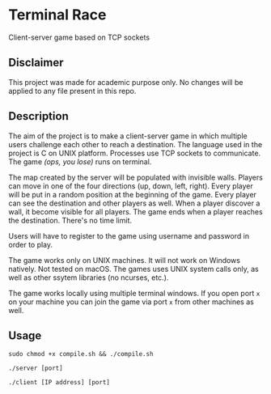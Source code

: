 # Terminal Race

Client-server game based on TCP sockets

## Disclaimer

This project was made for academic purpose only. No changes will be applied to any file present in this repo.

## Description

The aim of the project is to make a client-server game in which multiple users challenge each other to reach a destination. The language used in the project is C on UNIX platform. Processes use TCP sockets to communicate. The game *(ops, you lose)* runs on terminal.

The map created by the server will be populated with invisible walls. Players can move in one of the four directions (up, down, left, right). Every player will be put in a random position at the beginning of the game. Every player can see the destination and other players as well. When a player discover a wall, it become visible for all players. The game ends when a player reaches the destination. There's no time limit.

Users will have to register to the game using username and password in order to play.

The game works only on UNIX machines. It will not work on Windows natively. Not tested on macOS. The games uses UNIX system calls only, as well as other ssytem libraries (no ncurses, etc.).

The game works locally using multiple terminal windows. If you open port ```x``` on your machine you can join the game via port ```x``` from other machines as well.

## Usage

```sudo chmod +x compile.sh && ./compile.sh```

```./server [port]```

```./client [IP address] [port]```

